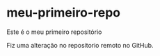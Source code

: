 # meu-primeiro-repo
Este é o meu primeiro repositório

Fiz uma alteração no repositorio remoto no GitHub.
